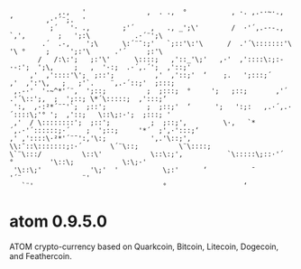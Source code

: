                 ,.,   '               ,  . .,  °           , ·. ,.-·~·.,   ‘        ,·'´¨;.  '                   
              ;´   '· .,        ;'´    ,   ., _';\'        /  ·'´,.-·-.,   `,'‚        ;   ';:\           .·´¨';\   
            .´  .-,    ';\      \:´¨¯:;'   `;::'\:'\      /  .'´\:::::::'\   '\ °     ;     ';:'\      .'´     ;:'\  
           /   /:\:';   ;:'\'      \::::;   ,'::_'\;'   ,·'  ,'::::\:;:-·-:';  ';\‚     ;   ,  '·:;  .·´,.´';  ,'::;'  
         ,'  ,'::::'\';  ;::';          ,'  ,'::;'  ‘    ;.   ';:::;´       ,'  ,':'\‚   ;   ;'`.    ¨,.·´::;'  ;:::;   
     ,.-·'  '·~^*'´¨,  ';::;          ;  ;:::;  °     ';   ;::;       ,'´ .'´\::';‚  ;  ';::; \*´\:::::;  ,':::;‘   
     ':,  ,·:²*´¨¯'`;  ;::';          ;  ;::;'  ‘      ';   ':;:   ,.·´,.·´::::\;'° ';  ,'::;   \::\;:·';  ;:::; '   
     ,'  / \::::::::';  ;::';          ;  ;::;'‚         \·,   `*´,.·'´::::::;·´    ;  ';::;     '*´  ;',·':::;‘     
    ,' ,'::::\·²*'´¨¯':,'\:;           ',.'\::;'‚          \\:¯::\:::::::;:·´       \´¨\::;          \¨\::::;      
    \`¨\:::/          \::\'            \::\:;'‚           `\:::::\;::·'´  °         '\::\;            \:\;·'       
     '\::\;'            '\;'  '           \;:'      ‘           ¯                      '´¨               ¨'         
       `¨'                                °                   ‘                                               

atom 0.9.5.0
============

ATOM crypto-currency based on Quarkcoin, Bitcoin, Litecoin, Dogecoin, and Feathercoin.
